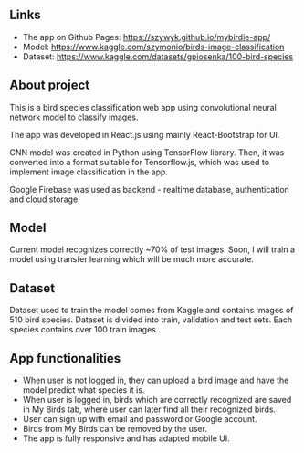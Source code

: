 ## Links
* The app on Github Pages: <https://szywyk.github.io/mybirdie-app/>
* Model: <https://www.kaggle.com/szymonio/birds-image-classification>
* Dataset: <https://www.kaggle.com/datasets/gpiosenka/100-bird-species>

## About project
This is a bird species classification web app using convolutional neural network model to classify images.

The app was developed in React.js using mainly React-Bootstrap for UI.

CNN model was created in Python using TensorFlow library. Then, it was converted into a format suitable for Tensorflow.js, which was used to implement image classification in the app.

Google Firebase was used as backend - realtime database, authentication and cloud storage.

## Model
Current model recognizes correctly ~70% of test images. Soon, I will train a model using transfer learning which will be much more accurate.

## Dataset
Dataset used to train the model comes from Kaggle and contains images of 510 bird species. Dataset is divided into train, validation and test sets. Each species contains over 100 train images.

## App functionalities

* When user is not logged in, they can upload a bird image and have the model predict what species it is.
* When user is logged in, birds which are correctly recognized are saved in My Birds tab, where user can later find all their recognized birds.
* User can sign up with email and password or Google account.
* Birds from My Birds can be removed by the user.
* The app is fully responsive and has adapted mobile UI.
